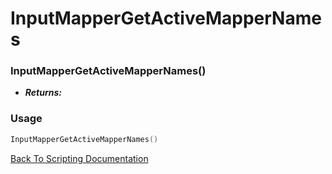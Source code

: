 # InputMapperGetActiveMapperNames

### InputMapperGetActiveMapperNames()
- ***Returns:*** 

### Usage

```Lua
InputMapperGetActiveMapperNames()
```


[Back To Scripting Documentation](../README.md)
